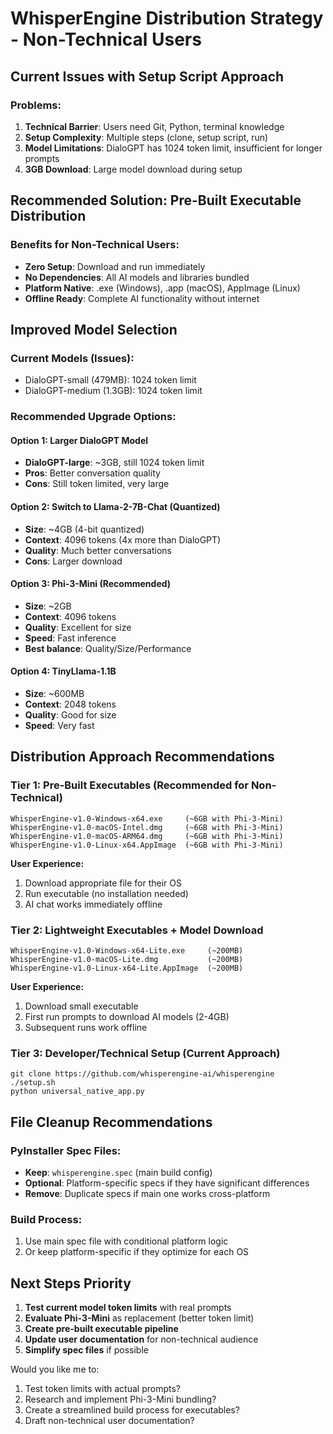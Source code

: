 # WhisperEngine Distribution Strategy - Non-Technical Users

## Current Issues with Setup Script Approach

### Problems:
1. **Technical Barrier**: Users need Git, Python, terminal knowledge
2. **Setup Complexity**: Multiple steps (clone, setup script, run)
3. **Model Limitations**: DialoGPT has 1024 token limit, insufficient for longer prompts
4. **3GB Download**: Large model download during setup

## Recommended Solution: Pre-Built Executable Distribution

### Benefits for Non-Technical Users:
- **Zero Setup**: Download and run immediately
- **No Dependencies**: All AI models and libraries bundled
- **Platform Native**: .exe (Windows), .app (macOS), AppImage (Linux)
- **Offline Ready**: Complete AI functionality without internet

## Improved Model Selection

### Current Models (Issues):
- DialoGPT-small (479MB): 1024 token limit
- DialoGPT-medium (1.3GB): 1024 token limit  

### Recommended Upgrade Options:

#### Option 1: Larger DialoGPT Model
- **DialoGPT-large**: ~3GB, still 1024 token limit
- **Pros**: Better conversation quality
- **Cons**: Still token limited, very large

#### Option 2: Switch to Llama-2-7B-Chat (Quantized)
- **Size**: ~4GB (4-bit quantized)
- **Context**: 4096 tokens (4x more than DialoGPT)
- **Quality**: Much better conversations
- **Cons**: Larger download

#### Option 3: Phi-3-Mini (Recommended)
- **Size**: ~2GB
- **Context**: 4096 tokens  
- **Quality**: Excellent for size
- **Speed**: Fast inference
- **Best balance**: Quality/Size/Performance

#### Option 4: TinyLlama-1.1B
- **Size**: ~600MB
- **Context**: 2048 tokens
- **Quality**: Good for size
- **Speed**: Very fast

## Distribution Approach Recommendations

### Tier 1: Pre-Built Executables (Recommended for Non-Technical)
```
WhisperEngine-v1.0-Windows-x64.exe     (~6GB with Phi-3-Mini)
WhisperEngine-v1.0-macOS-Intel.dmg     (~6GB with Phi-3-Mini)  
WhisperEngine-v1.0-macOS-ARM64.dmg     (~6GB with Phi-3-Mini)
WhisperEngine-v1.0-Linux-x64.AppImage  (~6GB with Phi-3-Mini)
```

**User Experience:**
1. Download appropriate file for their OS
2. Run executable (no installation needed)
3. AI chat works immediately offline

### Tier 2: Lightweight Executables + Model Download
```
WhisperEngine-v1.0-Windows-x64-Lite.exe     (~200MB)
WhisperEngine-v1.0-macOS-Lite.dmg           (~200MB)
WhisperEngine-v1.0-Linux-x64-Lite.AppImage  (~200MB)
```

**User Experience:**
1. Download small executable
2. First run prompts to download AI models (2-4GB)
3. Subsequent runs work offline

### Tier 3: Developer/Technical Setup (Current Approach)
```
git clone https://github.com/whisperengine-ai/whisperengine
./setup.sh
python universal_native_app.py
```

## File Cleanup Recommendations

### PyInstaller Spec Files:
- **Keep**: `whisperengine.spec` (main build config)
- **Optional**: Platform-specific specs if they have significant differences
- **Remove**: Duplicate specs if main one works cross-platform

### Build Process:
1. Use main spec file with conditional platform logic
2. Or keep platform-specific if they optimize for each OS

## Next Steps Priority

1. **Test current model token limits** with real prompts
2. **Evaluate Phi-3-Mini** as replacement (better token limit)
3. **Create pre-built executable pipeline**
4. **Update user documentation** for non-technical audience
5. **Simplify spec files** if possible

Would you like me to:
1. Test token limits with actual prompts?
2. Research and implement Phi-3-Mini bundling?
3. Create a streamlined build process for executables?
4. Draft non-technical user documentation?